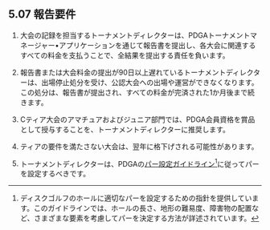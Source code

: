 ## 5.07 報告要件

1. 大会の記録を担当するトーナメントディレクターは、PDGAトーナメントマネージャー•アプリケーションを通じて報告書を提出し、各大会に関連するすべての料金を支払うことで、全結果を提出する責任を負います。

1. 報告書または大会料金の提出が90日以上遅れているトーナメントディレクターは、出場停止処分を受け、公認大会への出場や運営ができなくなります。この処分は、報告書が提出され、すべての料金が完済された1か月後まで続きます。

1. Cティア大会のアマチュアおよびジュニア部門では、PDGA会員資格を賞品として授与することを、トーナメントディレクターに推奨します。

1. ティアの要件を満たさない大会は、翌年に格下げされる可能性があります。

1. トーナメントディレクターは、PDGAの[パー設定ガイドライン](https://www.pdga.com/documents/par-guidelines)[^5.07.1]に従ってパーを設定するべきです。



[^5.07.1]: ディスクゴルフのホールに適切なパーを設定するための指針を提供しています。このガイドラインでは、ホールの長さ、地形の難易度、障害物の配置など、さまざまな要素を考慮してパーを決定する方法が詳述されています。
